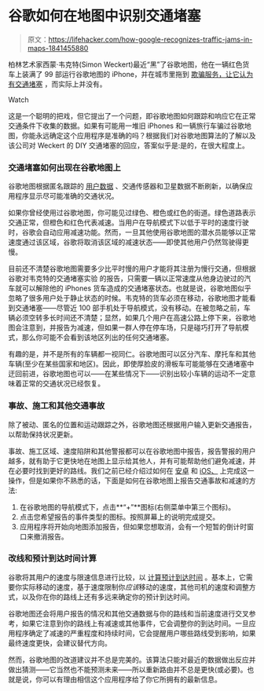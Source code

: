 # 谷歌如何在地图中识别交通堵塞

> 原文：<https://lifehacker.com/how-google-recognizes-traffic-jams-in-maps-1841455880>

柏林艺术家西蒙·韦克特(Simon Weckert)最近“黑”了谷歌地图，他在一辆红色货车上装满了 99 部运行谷歌地图的 iPhone，并在城市里拖到 [欺骗服务，让它认为有交通堵塞](https://www.cnn.com/style/article/artist-google-traffic-jam-alert-trick-scli-intl/index.html) ，而实际上并没有。

Watch

这是一个聪明的把戏，但它提出了一个问题，即谷歌地图如何跟踪和响应它在正常交通条件下收集的数据。如果有可能用一堆旧 iPhones 和一辆旅行车骗过谷歌地图，你能永远确定这个应用程序是准确的吗？根据我们对谷歌地图算法的了解以及该公司对 Weckert 的 DIY 交通堵塞的回应，答案似乎是:是的，在很大程度上。

### 交通堵塞如何出现在谷歌地图上

谷歌地图根据匿名跟踪的 [用户数据](https://lifehacker.com/psa-your-phone-logs-everywhere-you-go-heres-how-to-t-1486085759) 、交通传感器和卫星数据不断刷新，以确保应用程序显示尽可能准确的交通状况。

如果你曾经使用过谷歌地图，你可能见过绿色、橙色或红色的街道。绿色道路表示交通正常，但橙色和红色代表减速。当用户在导航模式下以低于平时的速度行驶时，谷歌会自动应用减速功能。然而，一旦其他使用谷歌地图的潜水员能够以正常速度通过该区域，谷歌将取消该区域的减速状态——即使其他用户仍然驾驶得更慢。

目前还不清楚谷歌地图需要多少比平时慢的用户才能将其注册为慢行交通，但根据谷歌对韦克特的交通堵塞实验 的报告，只需要一辆以正常速度从他身边驶过的汽车就可以解除他的 iPhones 货车造成的交通堵塞状态。也就是说，谷歌地图似乎忽略了很多用户处于静止状态的时候。韦克特的货车必须在移动，谷歌地图才能看到交通堵塞——尽管近 100 部手机处于导航模式，没有移动。在被忽略之前，车辆必须空转多长时间还不清楚；显然，如果几个用户在高速公路上停下来，谷歌地图会注意到，并报告为减速，但如果一群人停在停车场，只是碰巧打开了导航模式，那么你可能不会看到该地区列出的任何交通堵塞。

有趣的是，并不是所有的车辆都一视同仁。谷歌地图可以区分汽车、摩托车和其他车辆(至少在某些国家和地区)。因此，即使厚脸皮的滑板车可能能够在交通堵塞中迂回前进，谷歌地图也可以——在某些情况下——识别出较小车辆的运动不一定意味着正常的交通状况已经恢复。

### 事故、施工和其他交通事故

除了被动、匿名的位置和运动跟踪之外，谷歌地图还根据用户输入更新交通报告，以帮助保持状况更新。

事故、施工区域、速度陷阱和其他警报都可以在谷歌地图中报告，报告警报的用户越多，就有助于它更快地在地图上显示给其他人，并有可能帮助他们避免减速，并在必要时找到更好的路线。我们之前已经介绍过如何在 [安卓](https://lifehacker.com/how-to-check-for-speed-traps-speed-limits-and-traffic-1835125560) 和 [iOS、](https://lifehacker.com/one-of-google-maps-best-new-features-is-finally-availab-1839169210) 上完成这一操作，但是如果你不熟悉的话，下面是如何在谷歌地图上报告交通事故和减速的方法:

1.  在谷歌地图的导航模式下，点击**“+”**图标(右侧菜单中第三个图标)。
2.  点击您希望报告的事件类型的图标。按照屏幕上的说明完成提交。
3.  应用程序将开始向地图添加报告，但如果您想取消，会有一个短暂的倒计时窗口来撤消报告。

### 改线和预计到达时间计算

谷歌将其用户的速度与限速信息进行比较，以 [计算预计到达时间](https://www.verizonconnect.com/resources/article/google-maps-travel-time/) 。基本上，它需要你实际移动的速度，基于速度限制你*应该*移动的速度，其他司机的速度和调整方式，以及你在你的路线上还有多远来确定你的预计到达时间。

谷歌地图还会将用户报告的情况和其他交通数据与你的路线和当前速度进行交叉参考，如果它注意到你的路线上有减速或其他事件，它会调整你的到达时间。一旦应用程序确定了减速的严重程度和持续时间，它会提醒用户哪些路线受到影响，如果最终速度更快，会建议替代方向。

然而，谷歌地图的改道建议并不总是完美的。该算法只能对最近的数据做出反应并做出猜测——它当然也不能预测未来——所以重新路由并不总是更快(或必要)。也就是说，你可以有理由相信这个应用程序给了你它所拥有的最新信息。